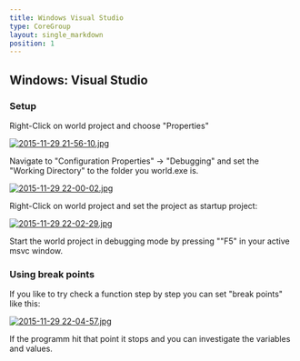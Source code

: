 ```yaml
---
title: Windows Visual Studio
type: CoreGroup
layout: single_markdown
position: 1
---
```


## Windows: Visual Studio

### Setup

Right-Click on world project and choose "Properties"

[![2015-11-29 21-56-10.jpg](/Wiki/images/debugging.windows/2015-11-29_21-56-10.jpg)]()

Navigate to "Configuration Properties" -> "Debugging" and set the "Working Directory" to the folder you world.exe is.

[![2015-11-29 22-00-02.jpg](/Wiki/images/debugging.windows/2015-11-29_22-00-02.jpg)]()

Right-Click on world project and set the project as startup project:

[![2015-11-29 22-02-29.jpg](/Wiki/images/debugging.windows/2015-11-29_22-02-29.jpg)]()

Start the world project in debugging mode by pressing ""F5" in your active msvc window.

### Using break points

If you like to try check a function step by step you can set "break points" like this:

[![2015-11-29 22-04-57.jpg](/Wiki/images/debugging.windows/2015-11-29_22-04-57.jpg)]()

If the programm hit that point it stops and you can investigate the variables and values.

<!-- ## Linux:  --> 